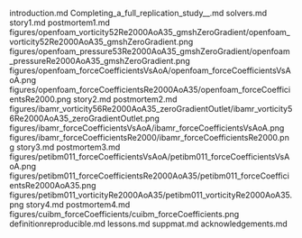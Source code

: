 introduction.md
Completing_a_full_replication_study__.md
solvers.md
story1.md
postmortem1.md
figures/openfoam_vorticity52Re2000AoA35_gmshZeroGradient/openfoam_vorticity52Re2000AoA35_gmshZeroGradient.png
figures/openfoam_pressure53Re2000AoA35_gmshZeroGradient/openfoam_pressureRe2000AoA35_gmshZeroGradient.png
figures/openfoam_forceCoefficientsVsAoA/openfoam_forceCoefficientsVsAoA.png
figures/openfoam_forceCoefficientsRe2000AoA35/openfoam_forceCoefficientsRe2000.png
story2.md
postmortem2.md
figures/ibamr_vorticity56Re2000AoA35_zeroGradientOutlet/ibamr_vorticity56Re2000AoA35_zeroGradientOutlet.png
figures/ibamr_forceCoefficientsVsAoA/ibamr_forceCoefficientsVsAoA.png
figures/ibamr_forceCoefficientsRe2000/ibamr_forceCoefficientsRe2000.png
story3.md
postmortem3.md
figures/petibm011_forceCoefficientsVsAoA/petibm011_forceCoefficientsVsAoA.png
figures/petibm011_forceCoefficientsRe2000AoA35/petibm011_forceCoefficientsRe2000AoA35.png
figures/petibm011_vorticityRe2000AoA35/petibm011_vorticityRe2000AoA35.png
story4.md
postmortem4.md
figures/cuibm_forceCoefficients/cuibm_forceCoefficients.png
definitionreproducible.md
lessons.md
suppmat.md
acknowledgements.md